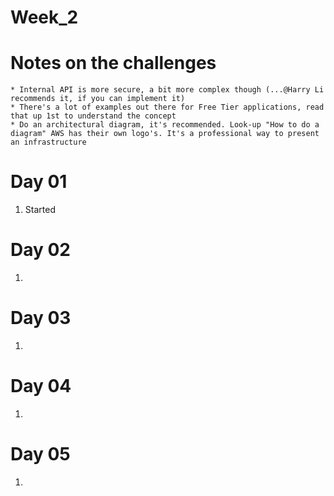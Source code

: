 # Week_2

# Notes on the challenges
    * Internal API is more secure, a bit more complex though (...@Harry Li recommends it, if you can implement it)
    * There's a lot of examples out there for Free Tier applications, read that up 1st to understand the concept
    * Do an architectural diagram, it's recommended. Look-up "How to do a diagram" AWS has their own logo's. It's a professional way to present an infrastructure
    
# Day 01

1. Started

# Day 02
1. 

# Day 03
1. 

# Day 04
1. 

# Day 05
1. 

    
